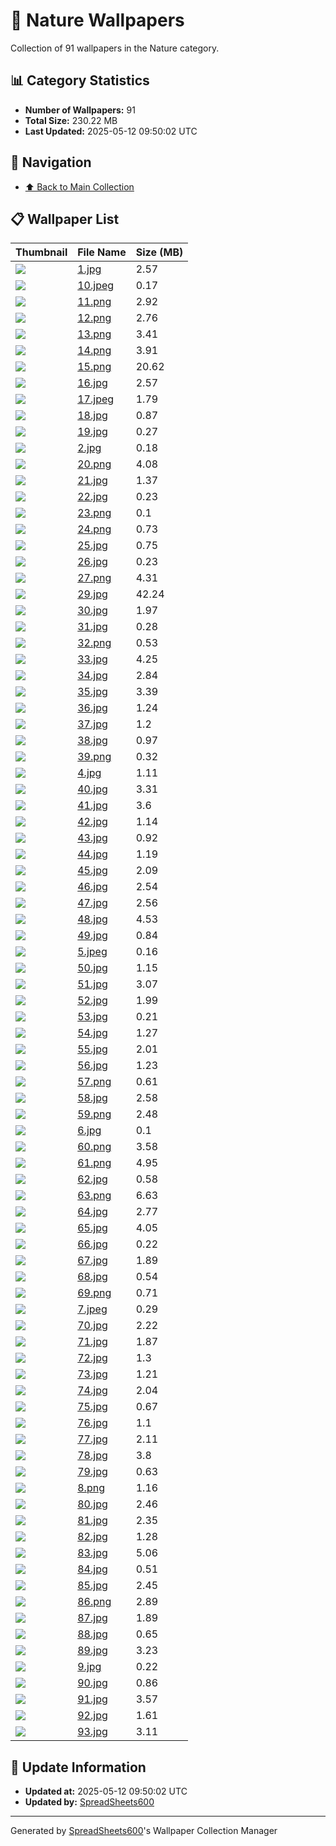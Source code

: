 # 📁 Nature Wallpapers

Collection of 91 wallpapers in the Nature category.

## 📊 Category Statistics
- **Number of Wallpapers:** 91
- **Total Size:** 230.22 MB
- **Last Updated:** 2025-05-12 09:50:02 UTC

## 📑 Navigation
- [⬆️ Back to Main Collection](../../README.md)

## 📋 Wallpaper List

| Thumbnail | File Name | Size (MB) |
|-----------|-----------|-----------|
| ![](1.jpg) | [1.jpg](1.jpg) | 2.57 |
| ![](10.jpeg) | [10.jpeg](10.jpeg) | 0.17 |
| ![](11.png) | [11.png](11.png) | 2.92 |
| ![](12.png) | [12.png](12.png) | 2.76 |
| ![](13.png) | [13.png](13.png) | 3.41 |
| ![](14.png) | [14.png](14.png) | 3.91 |
| ![](15.png) | [15.png](15.png) | 20.62 |
| ![](16.jpg) | [16.jpg](16.jpg) | 2.57 |
| ![](17.jpeg) | [17.jpeg](17.jpeg) | 1.79 |
| ![](18.jpg) | [18.jpg](18.jpg) | 0.87 |
| ![](19.jpg) | [19.jpg](19.jpg) | 0.27 |
| ![](2.jpg) | [2.jpg](2.jpg) | 0.18 |
| ![](20.png) | [20.png](20.png) | 4.08 |
| ![](21.jpg) | [21.jpg](21.jpg) | 1.37 |
| ![](22.jpg) | [22.jpg](22.jpg) | 0.23 |
| ![](23.png) | [23.png](23.png) | 0.1 |
| ![](24.png) | [24.png](24.png) | 0.73 |
| ![](25.jpg) | [25.jpg](25.jpg) | 0.75 |
| ![](26.jpg) | [26.jpg](26.jpg) | 0.23 |
| ![](27.png) | [27.png](27.png) | 4.31 |
| ![](29.jpg) | [29.jpg](29.jpg) | 42.24 |
| ![](30.jpg) | [30.jpg](30.jpg) | 1.97 |
| ![](31.jpg) | [31.jpg](31.jpg) | 0.28 |
| ![](32.png) | [32.png](32.png) | 0.53 |
| ![](33.jpg) | [33.jpg](33.jpg) | 4.25 |
| ![](34.jpg) | [34.jpg](34.jpg) | 2.84 |
| ![](35.jpg) | [35.jpg](35.jpg) | 3.39 |
| ![](36.jpg) | [36.jpg](36.jpg) | 1.24 |
| ![](37.jpg) | [37.jpg](37.jpg) | 1.2 |
| ![](38.jpg) | [38.jpg](38.jpg) | 0.97 |
| ![](39.png) | [39.png](39.png) | 0.32 |
| ![](4.jpg) | [4.jpg](4.jpg) | 1.11 |
| ![](40.jpg) | [40.jpg](40.jpg) | 3.31 |
| ![](41.jpg) | [41.jpg](41.jpg) | 3.6 |
| ![](42.jpg) | [42.jpg](42.jpg) | 1.14 |
| ![](43.jpg) | [43.jpg](43.jpg) | 0.92 |
| ![](44.jpg) | [44.jpg](44.jpg) | 1.19 |
| ![](45.jpg) | [45.jpg](45.jpg) | 2.09 |
| ![](46.jpg) | [46.jpg](46.jpg) | 2.54 |
| ![](47.jpg) | [47.jpg](47.jpg) | 2.56 |
| ![](48.jpg) | [48.jpg](48.jpg) | 4.53 |
| ![](49.jpg) | [49.jpg](49.jpg) | 0.84 |
| ![](5.jpeg) | [5.jpeg](5.jpeg) | 0.16 |
| ![](50.jpg) | [50.jpg](50.jpg) | 1.15 |
| ![](51.jpg) | [51.jpg](51.jpg) | 3.07 |
| ![](52.jpg) | [52.jpg](52.jpg) | 1.99 |
| ![](53.jpg) | [53.jpg](53.jpg) | 0.21 |
| ![](54.jpg) | [54.jpg](54.jpg) | 1.27 |
| ![](55.jpg) | [55.jpg](55.jpg) | 2.01 |
| ![](56.jpg) | [56.jpg](56.jpg) | 1.23 |
| ![](57.png) | [57.png](57.png) | 0.61 |
| ![](58.jpg) | [58.jpg](58.jpg) | 2.58 |
| ![](59.png) | [59.png](59.png) | 2.48 |
| ![](6.jpg) | [6.jpg](6.jpg) | 0.1 |
| ![](60.png) | [60.png](60.png) | 3.58 |
| ![](61.png) | [61.png](61.png) | 4.95 |
| ![](62.jpg) | [62.jpg](62.jpg) | 0.58 |
| ![](63.png) | [63.png](63.png) | 6.63 |
| ![](64.jpg) | [64.jpg](64.jpg) | 2.77 |
| ![](65.jpg) | [65.jpg](65.jpg) | 4.05 |
| ![](66.jpg) | [66.jpg](66.jpg) | 0.22 |
| ![](67.jpg) | [67.jpg](67.jpg) | 1.89 |
| ![](68.jpg) | [68.jpg](68.jpg) | 0.54 |
| ![](69.png) | [69.png](69.png) | 0.71 |
| ![](7.jpeg) | [7.jpeg](7.jpeg) | 0.29 |
| ![](70.jpg) | [70.jpg](70.jpg) | 2.22 |
| ![](71.jpg) | [71.jpg](71.jpg) | 1.87 |
| ![](72.jpg) | [72.jpg](72.jpg) | 1.3 |
| ![](73.jpg) | [73.jpg](73.jpg) | 1.21 |
| ![](74.jpg) | [74.jpg](74.jpg) | 2.04 |
| ![](75.jpg) | [75.jpg](75.jpg) | 0.67 |
| ![](76.jpg) | [76.jpg](76.jpg) | 1.1 |
| ![](77.jpg) | [77.jpg](77.jpg) | 2.11 |
| ![](78.jpg) | [78.jpg](78.jpg) | 3.8 |
| ![](79.jpg) | [79.jpg](79.jpg) | 0.63 |
| ![](8.png) | [8.png](8.png) | 1.16 |
| ![](80.jpg) | [80.jpg](80.jpg) | 2.46 |
| ![](81.jpg) | [81.jpg](81.jpg) | 2.35 |
| ![](82.jpg) | [82.jpg](82.jpg) | 1.28 |
| ![](83.jpg) | [83.jpg](83.jpg) | 5.06 |
| ![](84.jpg) | [84.jpg](84.jpg) | 0.51 |
| ![](85.jpg) | [85.jpg](85.jpg) | 2.45 |
| ![](86.png) | [86.png](86.png) | 2.89 |
| ![](87.jpg) | [87.jpg](87.jpg) | 1.89 |
| ![](88.jpg) | [88.jpg](88.jpg) | 0.65 |
| ![](89.jpg) | [89.jpg](89.jpg) | 3.23 |
| ![](9.jpg) | [9.jpg](9.jpg) | 0.22 |
| ![](90.jpg) | [90.jpg](90.jpg) | 0.86 |
| ![](91.jpg) | [91.jpg](91.jpg) | 3.57 |
| ![](92.jpg) | [92.jpg](92.jpg) | 1.61 |
| ![](93.jpg) | [93.jpg](93.jpg) | 3.11 |


## 🔄 Update Information
- **Updated at:** 2025-05-12 09:50:02 UTC
- **Updated by:** [SpreadSheets600](https://github.com/SpreadSheets600)

---
Generated by [SpreadSheets600](https://github.com/SpreadSheets600)'s Wallpaper Collection Manager
